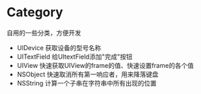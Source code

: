 # Category
自用的一些分类，方便开发

- UIDevice 获取设备的型号名称
- UITextField 给UItextField添加"完成"按钮
- UIView 快速获取UIView的frame的值、快速设置frame的各个值
- NSObject 快速取消所有第一响应者，用来降落键盘
- NSString 计算一个子串在字符串中所有出现的位置
